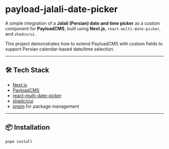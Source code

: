 # payload-jalali-date-picker

A simple integration of a **Jalali (Persian) date and time picker** as a custom component for **PayloadCMS**, built using **Next.js**, `react-multi-date-picker`, and `shadcn/ui`.

This project demonstrates how to extend PayloadCMS with custom fields to support Persian calendar-based date/time selection.

---

## 🛠 Tech Stack

- [Next.js](https://nextjs.org/)
- [PayloadCMS](https://payloadcms.com/)
- [react-multi-date-picker](https://shahabyazdi.github.io/react-multi-date-picker/)
- [shadcn/ui](https://ui.shadcn.com/)
- [pnpm](https://pnpm.io/) for package management

---

## 📦 Installation

```bash
pnpm install

